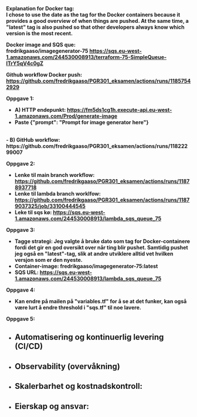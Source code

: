 <strong>Explanation for Docker tag:<strong/><br/>
I chose to use the date as the tag for the Docker containers because it provides a good overview of when things are pushed. 
At the same time, a "latest" tag is also pushed so that other developers always know which version is the most recent.<br/>

<strong>Docker image and SQS que:<strong/><br/>
fredrikgaaso/imagegenerator-75 
https://sqs.eu-west-1.amazonaws.com/244530008913/terraform-75-SimpleQueue-ITrY5qV4c0gZ <br/>

<strong>Github workflow Docker push:<strong/><br/>
https://github.com/fredrikgaaso/PGR301_eksamen/actions/runs/11857542929


Oppgave 1:
 - A) HTTP endepunkt: https://fm5ds1cg1h.execute-api.eu-west-1.amazonaws.com/Prod/generate-image
 - Paste {"prompt": "Prompt for image generator here"}
<br>
- B) GitHub workflow: https://github.com/fredrikgaaso/PGR301_eksamen/actions/runs/11822299007

Oppgave 2:
- Lenke til main branch workflow: https://github.com/fredrikgaaso/PGR301_eksamen/actions/runs/11878937718
- Lenke til lambda branch worklfow: https://github.com/fredrikgaaso/PGR301_eksamen/actions/runs/11879037325/job/33100444545
- Leke til sqs kø: https://sqs.eu-west-1.amazonaws.com/244530008913/lambda_sqs_queue_75 

Oppgave 3:
- Tagge strategi: Jeg valgte å bruke dato som tag for Docker-containere fordi det gir en god oversikt over når ting blir pushet. Samtidig pushet jeg også en "latest"-tag, slik at andre utviklere alltid vet hvilken versjon som er den nyeste.
- Container-image: fredrikgaaso/imagegenerator-75:latest
- SQS URL: https://sqs.eu-west-1.amazonaws.com/244530008913/lambda_sqs_queue_75

Oppgave 4:
- Kan endre på mailen på "variables.tf" for å se at det funker, kan også være lurt å endre threshold i "sqs.tf" til noe lavere.

Oppgave 5:
- Automatisering og kontinuerlig levering (CI/CD)
  - 
- Observability (overvåkning)
  - 
- Skalerbarhet og kostnadskontroll:
  - 
- Eierskap og ansvar:
  - 